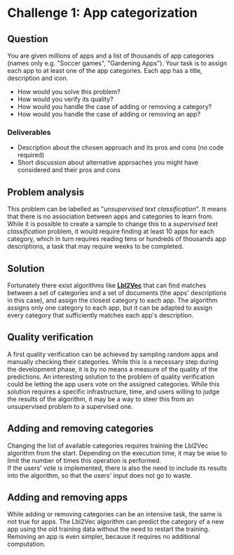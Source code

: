 # Challenge 1: App categorization

## Question
You are given millions of apps and a list of thousands of app categories (names only e.g. "Soccer games", "Gardening Apps"). Your task is to assign each app to at least one of the app categories. Each app has a title, description and icon.

- How would you solve this problem?
- How would you verify its quality?
- How would you handle the case of adding or removing a category?
- How would you handle the case of adding or removing an app?

### Deliverables
- Description about the chosen approach and its pros and cons (no code required)
- Short discussion about alternative approaches you might have considered and their pros and cons

## Problem analysis
This problem can be labelled as "*unsupervised text classification*". It means that there is no association between apps and categories to learn from. While it is possible to create a sample to change this to a *supervised text classification* problem, it would require finding at least 10 apps for each category, which in turn requires reading tens or hundreds of thousands app descriptions, a task that may require weeks to be completed.

## Solution
Fortunately there exist algorithms like [**Lbl2Vec**](https://github.com/sebischair/Lbl2Vec) that can find matches between a set of categories and a set of documents (the apps' descriptions in this case), and assign the closest category to each app. The algorithm assigns only one category to each app, but it can be adapted to assign every category that sufficiently matches each app's description.

## Quality verification
A first quality verification can be achieved by sampling random apps and manually checking their categories. While this is a necessary step during the development phase, it is by no means a measure of the quality of the predictions. An interesting solution to the problem of quality verification could be letting the app users vote on the assigned categories. While this solution requires a specific infrastructure, time, and users willing to judge the results of the algorithm, it may be a way to steer this from an unsupervised problem to a supervised one.

## Adding and removing categories
Changing the list of available categories requires training the Lbl2Vec algorithm from the start. Depending on the execution time, it may be wise to limit the number of times this operation is performed.  
If the users' vote is implemented, there is also the need to include its results into the algorithm, so that the users' input does not go to waste.

## Adding and removing apps
While adding or removing categories can be an intensive task, the same is not true for apps. The Lbl2Vec algorithm can predict the category of a new app using the old training data without the need to restart the training. Removing an app is even simpler, because it requires no additional computation.

